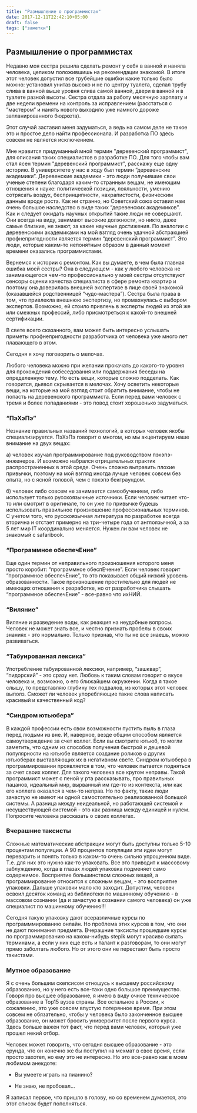 ```yaml
---
title: "Размышление о программистах"
date: 2017-12-11T22:42:10+05:00
draft: false
tags: ["заметки"]
---
```

## Размышление о программистах

Недавно моя сестра решила сделать ремонт у себя в ванной и наняла человека,  целиком положившишь на рекомендации знакомой. В итоге этот человек допустил все грубейшие ошибки какие только было можно: установил унитаз высоко и не по центру туалета, сделал трубу слива в ванной выше уровня слива самой ванной, двери в ванной и в туалете разной высоты. Сестра отдала за работу месячную зарплату и две недели времени на контроль за исправлением (расстаться с “мастером” и нанять нового выходило уже намного дороже запланированного бюджета). 

Этот случай заставил меня задуматься, а ведь на самом деле не такое это и простое дело найти профессионала. И разработка ПО здесь совсем не является исключением. 

Мне нравится придуманный мной термин "деревенский программист", для описания таких специалистов в разработке ПО.
Для того чтобы вам стал ясен термин "деревенский программист", расскажу еще одну историю. В университете у нас в ходу был термин “деревенские академики”. 
Деревенские академики - это люди получившие свои ученые степени благодаря каким-то странным вещам, не имеющим отношения к науке: политической позиции, лояльности, умению сотрясать воздух, беспринципности, нахрапистости, физическим данным вроде роста. 
Как ни странно, но Советский союз оставил нам очень большое наследство в виде таких “деревенских академиков”.  
Как и следует ожидать научных открытий такие люди не совершают. 
Они всегда на виду, занимают высокие должности, но никто, даже самые близкие, не знают, за какие научные достижения. 
По аналогии с деревенскими академиками на мой взгляд очень удачной абстракцией профнепригодности является термин “деревенский программист”. 
Это люди, которые каким-то непонятным образом в данный момент времени оказались программистами. 

Вернемся к истории с ремонтом. 
Как вы думаете, в чем была главная ошибка моей сестры? 
Она в следующем - как у любого человека не занимающегося чем-то профессионально у моей сестры отсутствуют сенсоры оценки качества специалиста в сфере ремонта квартир и поэтому она доверилась внешней экспертизе в лице своей знакомой (оказавшейся родственницей “чудо-мастера”). 
Сестра была права в том, что привлекла внешнюю экспертизу, но промахнулась с выбором экспертов. 
Возможно, ей стоило привлечь в эксперты людей из этой же или смежных профессий, либо присмотреться к какой-то внешней сертификации.

В свете всего сказанного, вам может быть интересно услышать приметы профнепригодности разработчика от человека уже много лет плавающего в этом. 

Сегодня я хочу поговорить о мелочах.

Любого человека можно при желании прокачать до какого-то уровня для прохождения собеседования или поддержания беседы на определенную тему. 
Но есть вещи, которые сложно подделать. 
Как говорится, дьявол скрывается в мелочах. 
Хочу осветить некоторые вещи, на которые на мой взгляд стоит обратить внимание, чтобы не попасть на деревенского программиста. 
Если перед вами человек с тремя и более попаданиями - это повод стоит хорошенько задуматься.


### “ПэХэПэ” 

Незнание правильных названий технологий, в которых человек якобы специализируется. ПэХэПэ говорит о многом, но мы акцентируем наше внимание на двух вещах:

а) человек изучал программирование под руководством пэхэпэ-инженеров. И возможно набрался отрицательных практик распространенных в этой среде. 
Очень сложно вытравить плохие привычки, поэтому на мой взгляд иногда лучше человек совсем без опыта, но с ясной головой, чем с пэхэпэ бекграундом.

б) человек либо совсем не занимается самообучением, либо использует только русскоязычные источники. 
Если человек читает что-то или смотрит в оригинале, то он уже по привычке будешь использовать правильное произношение профессиональных терминов. 
С учетом того, что русскоязычная литература по разработке всегда вторична и отстает примерно на три-четыре года от англоязычной, а за 5 лет мир IT координально меняется.
Нужен ли вам человек не знакомый с safaribook.

### “Программное обеспечЕние” 

Еще один термин от неправильного произношения которого меня просто коробит: “программное обеспЕчение”. 
Если человек говорит “программное обеспечЕние”, то это показывает общий низкий уровень образованности. 
Такое произношение простительно для людей не имеющих отношения к разработке, но от разработчика слышать “программное обеспечЕние”  - все-равно что ихНИЙ. 

### “Виляние”

Виляние и разведение воды, как реакция на неудобные вопросы. 
Человек не может знать все, и честно признать пробелы в своих знаниях - это нормально. 
Только признав, что ты не все знаешь, можно развиваться. 

### “Табуированная лексика”

Употребление табуированной лексики, например, “зашквар”, “пидорский” - это сразу нет. 
Любовь к таким словам говорит о вкусе человека и, возможно, о его ближайшем окружении. 
Когда я такое слышу, то представляю глубину тех подвалов, из которых этот человек выполз. 
Сможет ли человек упоребляющие такие слова написать красивый и качественный код? 


### “Синдром ютьюбера” 
В каждой профессии есть свои возможности пустить пыль в глаза перед людьми из вне. 
И, наверное, везде общим способом является самоутверждение за счет коллег. 
Если вы смотрите ютьюб, то могли заметить, что одним из способов получения быстрой и дешевой популярности на ютьюбе является создание роликов о других ютьюберах выставляющих их в негативном свете.
Синдром ютьюбера в программировании проявляется в том, что человек пытается подняться за счет своих коллег. Для такого человека все кругом неправы. 
Такой программист может с пеной у рта рассказывать, про правильных пацанов, идеальный мир, вырванный им где-то из контекста, или как его коллега оказался в чем-то неправ. 
Но по факту, такие люди зачастую не имеют ни одной самостоятельно реализованной большой системы. 
А разница между неидеальной, но работающей системой и несуществующей системой - это как разница между единицей и нулем.
Попросите человека рассказать о своих коллегах.

### Вчерашние таксисты
Сложные математические абстракции могут быть доступны только 5-10 процентам популяции. 
А 90 процентов популяции эти идеи могут переварить и понять только в каком-то очень сильно упрощенном виде. 
Т.е. для них это нужно как-то упаковать. 
Все это приводит к массовому заблуждению, когда в глазах людей упаковка подменяет само содержимое. 
Восприятие большинством сложных вещей, а программирование относится к сложным вещам, - это восприятие упаковки. 
Дальше упаковки мало кто заходит.
Допустим, человек освоил десяток команд из библиотеки по машинному обучению - в массовом сознании (да и зачастую в сознании самого человека) он уже специалист по машинному обучению!!!

Сегодня такую упаковку дают всеразличные курсы по программмированию онлайн.
Но проблема этих курсов в том, что они не дают понимания предмета.
Вчерашние таксисты прошедшие курсы по программированию на каком-нибудь stepik могут красиво сыпать терминами, а если у них еще есть и талант к разговорам, то они могут прямо заболтать любого.
Но от этого они не перестают быть просто такистами.

### Мутное образование
Я с очень большим скепсисом отношусь к высшему российскому образованию, но у него есть все-таки одно большое преимущество. 
Говоря про высшее образование, я имею в виду очное техническое образование в Top15 вузов страны. Все остальное в России, к сожалению, это уже совсем впустую потерянное время.
При этом совсем не обязательно, чтобы у человека было законченное высшее образование, он может бросить университет после первого курса.
Здесь больше важен тот факт, что перед вами человек, который уже прошел некий отбор.

Человек может говорить, что сегодня высшее образование - это ерунда, что он конечно же бы поступил на мехмат в свое время, если просто захотел, но ему это не интересно.
Но это все-равно как в моем любимом анекдоте:

- Вы умеете играть на пианино?

- Не знаю, не пробовал...


Я записал первое, что пришло в голову, но со временем думается, это этот список будет пополняться.